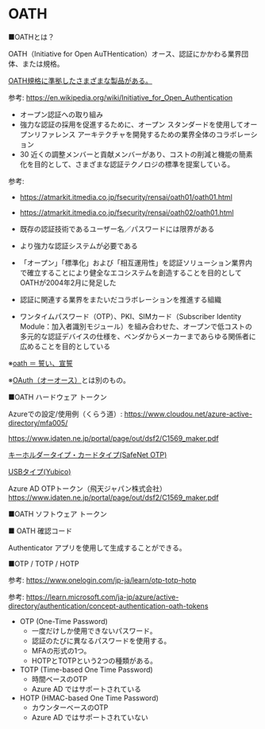 # OATH

■OATHとは？

OATH（Initiative for Open AuTHentication）オース、認証にかかわる業界団体、または規格。

[OATH規格に準拠したさまざまな製品がある。](https://www.google.com/search?q=OATH%E6%BA%96%E6%8B%A0)

参考: https://en.wikipedia.org/wiki/Initiative_for_Open_Authentication

- オープン認証への取り組み
- 強力な認証の採用を促進するために、オープン スタンダードを使用してオープンリファレンス アーキテクチャを開発するための業界全体のコラボレーション
- 30 近くの調整メンバーと貢献メンバーがあり、コストの削減と機能の簡素化を目的として、さまざまな認証テクノロジの標準を提案している。

参考:
- https://atmarkit.itmedia.co.jp/fsecurity/rensai/oath01/oath01.html
- https://atmarkit.itmedia.co.jp/fsecurity/rensai/oath02/oath01.html

- 既存の認証技術であるユーザー名／パスワードには限界がある
- より強力な認証システムが必要である
- 「オープン」「標準化」および「相互運用性」を認証ソリューション業界内で確立することにより健全なエコシステムを創造することを目的としてOATHが2004年2月に発足した
- 認証に関連する業界をまたいだコラボレーションを推進する組織
- ワンタイムパスワード（OTP）、PKI、SIMカード（Subscriber Identity Module：加入者識別モジュール）を組み合わせた、オープンで低コストの多元的な認証デバイスの仕様を、ベンダからメーカーまであらゆる関係者に広めることを目的としている

※[oath ＝ 誓い、宣誓](https://ejje.weblio.jp/content/oath)

※[OAuth（オーオース）](https://ja.wikipedia.org/wiki/OAuth)とは別のもの。

■OATH ハードウェア トークン

Azureでの設定/使用例（くらう道）:
https://www.cloudou.net/azure-active-directory/mfa005/


https://www.idaten.ne.jp/portal/page/out/dsf2/C1569_maker.pdf


[キーホルダータイプ・カードタイプ(SafeNet OTP)](https://cpl.thalesgroup.com/ja/access-management/authenticators/one-time-password-otp)

[USBタイプ(Yubico)](https://www.yubico.com/yubikey/?lang=ja)

Azure AD OTPトークン（飛天ジャパン株式会社）
https://www.idaten.ne.jp/portal/page/out/dsf2/C1569_maker.pdf

■OATH ソフトウェア トークン


■ OATH 確認コード

Authenticator アプリを使用して生成することができる。




■OTP / TOTP / HOTP

参考: https://www.onelogin.com/jp-ja/learn/otp-totp-hotp

参考: https://learn.microsoft.com/ja-jp/azure/active-directory/authentication/concept-authentication-oath-tokens

- OTP (One-Time Password)
  - 一度だけしか使用できないパスワード。
  - 認証のたびに異なるパスワードを使用する。
  - MFAの形式の1つ。
  - HOTPとTOTPという2つの種類がある。
- TOTP (Time-based One Time Password)
  - 時間ベースのOTP
  -  Azure AD ではサポートされている
- HOTP (HMAC-based One Time Password)
  - カウンターベースのOTP
  -  Azure AD ではサポートされていない

